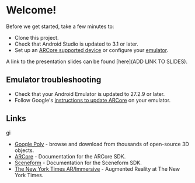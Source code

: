 # Welcome!

Before we get started, take a few minutes to:

- Clone this project.
- Check that Android Studio is updated to 3.1 or later.
- Set up an [ARCore supported device](https://developers.google.com/ar/discover/supported-devices) or configure your [emulator](https://developers.google.com/ar/develop/java/emulator).

A link to the presentation slides can be found [here](ADD LINK TO SLIDES).

## Emulator troubleshooting

- Check that your Android Emulator is updated to 27.2.9 or later.
- Follow Google's [instructions to update ARCore](https://developers.google.com/ar/develop/java/emulator) on your emulator.

## Links
gi
- [Google Poly](https://poly.google.com/) - browse and download from thousands of open-source 3D objects.
- [ARCore](https://developers.google.com/ar/) - Documentation for the ARCore SDK.
- [Sceneform](https://developers.google.com/ar/develop/java/sceneform/) - Documentation for the Sceneform SDK.
- [The New York Times AR/Immersive](https://www.nytimes.com/spotlight/augmented-reality) - Augmented Reality at The New York Times.
